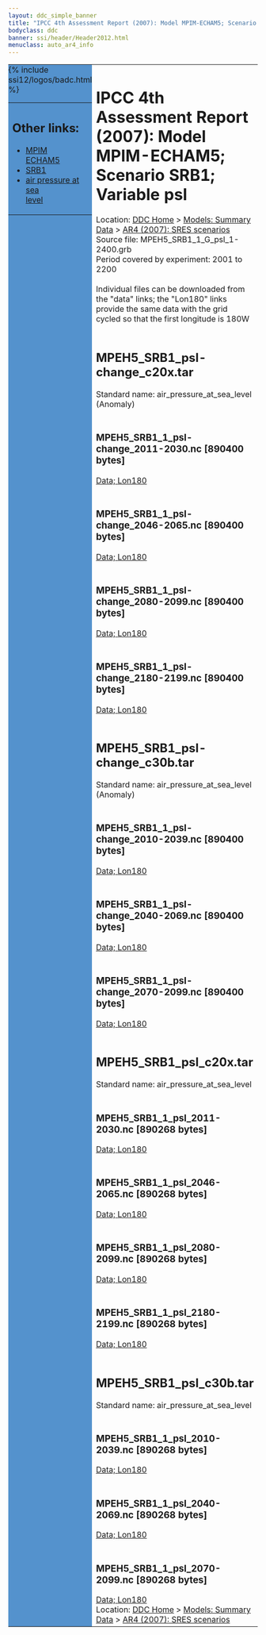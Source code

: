 ```yaml
---
layout: ddc_simple_banner
title: "IPCC 4th Assessment Report (2007): Model MPIM-ECHAM5; Scenario SRB1; Variable psl"
bodyclass: ddc
banner: ssi/header/Header2012.html
menuclass: auto_ar4_info
---
```



<table width="100%" border="0" cellspacing="0" cellpadding="0" style="border-collapse: collapse;">
<tr style="margin:0;padding:0;border:0;">
<td style="margin:0;padding:0;border:0;height:1pt;width:150pt;background:#5492CD;" valign="top" >

<div id="lh-col2" class="auto_ar4_info">
<table class="menumain" bgcolor="#5492CD" cellspacing="0" width="100%" border="0">
<tr><td>
<h2> Other links:</h2>
<ul>
<li><a href="/auto/ar4/model-MPIM-ECHAM5.html">MPIM<br/>ECHAM5</a></li>
<li><a href="/auto/ar4/scenario-SRB1.html">SRB1</a></li>
<li><a href="/auto/ar4/var-air_pressure_at_sea_level.html">air pressure at sea<br/> level</a></li>
</ul>
</td></tr>
{% include ssi12/logos/badc.html %}
</table>
</div>
</td>
<td><h1>IPCC 4th Assessment Report (2007): Model MPIM-ECHAM5; Scenario SRB1; Variable psl</h1>

<!-- Breadcrumb1 -->
<div id="breadcrumb1" align="left">
Location: <a href="/index.html">DDC Home</a> > <a href="/sim/gcm_clim/">Models: Summary Data</a>
> <a href="/sim/gcm_clim/SRES_AR4/index.html">AR4 (2007): SRES scenarios</a>
</div>
<!-- End of Breadcrumb1 -->Source file: MPEH5_SRB1_1_G_psl_1-2400.grb
<br/>
Period covered by experiment: 2001 to 2200<br/>
<br/>Individual files can be downloaded from the "data" links; the "Lon180" links provide the same data
         with the grid cycled so that the first longitude is 180W<br/>
<br/><h2>MPEH5_SRB1_psl-change_c20x.tar</h2>
Standard name: air_pressure_at_sea_level (Anomaly)<br>
<br/><h3>MPEH5_SRB1_1_psl-change_2011-2030.nc [890400 bytes]</h3>
<a href="http://apps.ipcc-data.org/cgi-bin/downl/ar4_nc/psl/MPEH5_SRB1_1_psl-change_2011-2030.nc">Data; </a><a href="http://apps.ipcc-data.org/cgi-bin/downl/ar4_nc/psl/MPEH5_SRB1_1_psl-change_2011-2030.cyto180.nc"> Lon180</a><br/>
<br/><h3>MPEH5_SRB1_1_psl-change_2046-2065.nc [890400 bytes]</h3>
<a href="http://apps.ipcc-data.org/cgi-bin/downl/ar4_nc/psl/MPEH5_SRB1_1_psl-change_2046-2065.nc">Data; </a><a href="http://apps.ipcc-data.org/cgi-bin/downl/ar4_nc/psl/MPEH5_SRB1_1_psl-change_2046-2065.cyto180.nc"> Lon180</a><br/>
<br/><h3>MPEH5_SRB1_1_psl-change_2080-2099.nc [890400 bytes]</h3>
<a href="http://apps.ipcc-data.org/cgi-bin/downl/ar4_nc/psl/MPEH5_SRB1_1_psl-change_2080-2099.nc">Data; </a><a href="http://apps.ipcc-data.org/cgi-bin/downl/ar4_nc/psl/MPEH5_SRB1_1_psl-change_2080-2099.cyto180.nc"> Lon180</a><br/>
<br/><h3>MPEH5_SRB1_1_psl-change_2180-2199.nc [890400 bytes]</h3>
<a href="http://apps.ipcc-data.org/cgi-bin/downl/ar4_nc/psl/MPEH5_SRB1_1_psl-change_2180-2199.nc">Data; </a><a href="http://apps.ipcc-data.org/cgi-bin/downl/ar4_nc/psl/MPEH5_SRB1_1_psl-change_2180-2199.cyto180.nc"> Lon180</a><br/>
<br/><h2>MPEH5_SRB1_psl-change_c30b.tar</h2>
Standard name: air_pressure_at_sea_level (Anomaly)<br>
<br/><h3>MPEH5_SRB1_1_psl-change_2010-2039.nc [890400 bytes]</h3>
<a href="http://apps.ipcc-data.org/cgi-bin/downl/ar4_nc/psl/MPEH5_SRB1_1_psl-change_2010-2039.nc">Data; </a><a href="http://apps.ipcc-data.org/cgi-bin/downl/ar4_nc/psl/MPEH5_SRB1_1_psl-change_2010-2039.cyto180.nc"> Lon180</a><br/>
<br/><h3>MPEH5_SRB1_1_psl-change_2040-2069.nc [890400 bytes]</h3>
<a href="http://apps.ipcc-data.org/cgi-bin/downl/ar4_nc/psl/MPEH5_SRB1_1_psl-change_2040-2069.nc">Data; </a><a href="http://apps.ipcc-data.org/cgi-bin/downl/ar4_nc/psl/MPEH5_SRB1_1_psl-change_2040-2069.cyto180.nc"> Lon180</a><br/>
<br/><h3>MPEH5_SRB1_1_psl-change_2070-2099.nc [890400 bytes]</h3>
<a href="http://apps.ipcc-data.org/cgi-bin/downl/ar4_nc/psl/MPEH5_SRB1_1_psl-change_2070-2099.nc">Data; </a><a href="http://apps.ipcc-data.org/cgi-bin/downl/ar4_nc/psl/MPEH5_SRB1_1_psl-change_2070-2099.cyto180.nc"> Lon180</a><br/>
<br/><h2>MPEH5_SRB1_psl_c20x.tar</h2>
Standard name: air_pressure_at_sea_level<br>
<br/><h3>MPEH5_SRB1_1_psl_2011-2030.nc [890268 bytes]</h3>
<a href="http://apps.ipcc-data.org/cgi-bin/downl/ar4_nc/psl/MPEH5_SRB1_1_psl_2011-2030.nc">Data; </a><a href="http://apps.ipcc-data.org/cgi-bin/downl/ar4_nc/psl/MPEH5_SRB1_1_psl_2011-2030.cyto180.nc"> Lon180</a><br/>
<br/><h3>MPEH5_SRB1_1_psl_2046-2065.nc [890268 bytes]</h3>
<a href="http://apps.ipcc-data.org/cgi-bin/downl/ar4_nc/psl/MPEH5_SRB1_1_psl_2046-2065.nc">Data; </a><a href="http://apps.ipcc-data.org/cgi-bin/downl/ar4_nc/psl/MPEH5_SRB1_1_psl_2046-2065.cyto180.nc"> Lon180</a><br/>
<br/><h3>MPEH5_SRB1_1_psl_2080-2099.nc [890268 bytes]</h3>
<a href="http://apps.ipcc-data.org/cgi-bin/downl/ar4_nc/psl/MPEH5_SRB1_1_psl_2080-2099.nc">Data; </a><a href="http://apps.ipcc-data.org/cgi-bin/downl/ar4_nc/psl/MPEH5_SRB1_1_psl_2080-2099.cyto180.nc"> Lon180</a><br/>
<br/><h3>MPEH5_SRB1_1_psl_2180-2199.nc [890268 bytes]</h3>
<a href="http://apps.ipcc-data.org/cgi-bin/downl/ar4_nc/psl/MPEH5_SRB1_1_psl_2180-2199.nc">Data; </a><a href="http://apps.ipcc-data.org/cgi-bin/downl/ar4_nc/psl/MPEH5_SRB1_1_psl_2180-2199.cyto180.nc"> Lon180</a><br/>
<br/><h2>MPEH5_SRB1_psl_c30b.tar</h2>
Standard name: air_pressure_at_sea_level<br>
<br/><h3>MPEH5_SRB1_1_psl_2010-2039.nc [890268 bytes]</h3>
<a href="http://apps.ipcc-data.org/cgi-bin/downl/ar4_nc/psl/MPEH5_SRB1_1_psl_2010-2039.nc">Data; </a><a href="http://apps.ipcc-data.org/cgi-bin/downl/ar4_nc/psl/MPEH5_SRB1_1_psl_2010-2039.cyto180.nc"> Lon180</a><br/>
<br/><h3>MPEH5_SRB1_1_psl_2040-2069.nc [890268 bytes]</h3>
<a href="http://apps.ipcc-data.org/cgi-bin/downl/ar4_nc/psl/MPEH5_SRB1_1_psl_2040-2069.nc">Data; </a><a href="http://apps.ipcc-data.org/cgi-bin/downl/ar4_nc/psl/MPEH5_SRB1_1_psl_2040-2069.cyto180.nc"> Lon180</a><br/>
<br/><h3>MPEH5_SRB1_1_psl_2070-2099.nc [890268 bytes]</h3>
<a href="http://apps.ipcc-data.org/cgi-bin/downl/ar4_nc/psl/MPEH5_SRB1_1_psl_2070-2099.nc">Data; </a><a href="http://apps.ipcc-data.org/cgi-bin/downl/ar4_nc/psl/MPEH5_SRB1_1_psl_2070-2099.cyto180.nc"> Lon180</a><br/>
<!-- Breadcrumb2 -->
<div id="breadcrumb2" align="left">
Location: <a href="/index.html">DDC Home</a> > <a href="/sim/gcm_clim/">Models: Summary Data</a>
> <a href="/sim/gcm_clim/SRES_AR4/index.html">AR4 (2007): SRES scenarios</a>
</div>
<!-- End of Breadcrumb2 --></td></tr></table>
